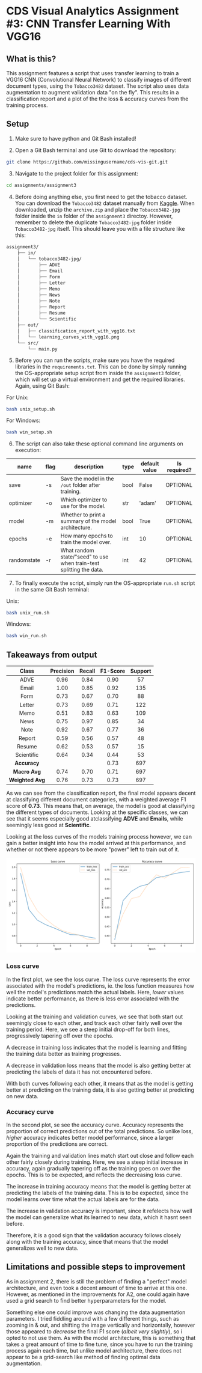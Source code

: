 # CDS Visual Analytics Assignment #3: CNN Transfer Learning With VGG16

## What is this?
This assignment features a script that uses transfer learning to train a VGG16 CNN (Convolutional Neural Network) to classify images of different document types, using the `Tobacco3482` dataset. The script also uses data augmentation to augment validation data "on the fly". This results in a classification report and a plot of the the loss & accuracy curves from the training process.

## Setup
1. Make sure to have python and Git Bash installed!

2. Open a Git Bash terminal and use Git to download the repository:

```sh
git clone https://github.com/missingusername/cds-vis-git.git
```

3. Navigate to the project folder for this assignment:

```sh
cd assignments/assignment3
```

4. Before doing anything else, you first need to get the tobacco dataset. You can download the `Tobacco3482` dataset manually from [Kaggle](https://www.kaggle.com/datasets/patrickaudriaz/tobacco3482jpg). When downloaded, unzip the `archive.zip` and place the `Tobacco3482-jpg` folder inside the `in` folder of the `assignment3` directoy. However, remember to delete the duplicate `Tobacco3482-jpg` folder inside `Tobacco3482-jpg` itself. This should leave you with a file structure like this:

```
assignment3/
    ├── in/
    │   └── tobacco3482-jpg/
    │       ├── ADVE
    │       ├── Email
    │       ├── Form
    │       ├── Letter
    │       ├── Memo
    │       ├── News
    │       ├── Note
    │       ├── Report
    │       ├── Resume
    │       └── Scientific
    ├── out/
    │   ├── classification_report_with_vgg16.txt
    │   └── learning_curves_with_vgg16.png
    └── src/
        └── main.py
```

5. Before you can run the scripts, make sure you have the required libraries in the `requirements.txt`. This can be done by simply running the OS-appropriate setup script from inside the `assignment3` folder, which will set up a virtual environment and get the required libraries. Again, using Git Bash:

For Unix:
```sh
bash unix_setup.sh
```
For Windows:
```sh
bash win_setup.sh
```

6. The script can also take these optional command line arguments on execution:

| name        | flag | description                                                         | type | default value | Is required? |
|-------------|------|---------------------------------------------------------------------|------|---------------|--------------|
| save        | -s   | Save the model in the `/out` folder after training.                                      | bool | False         | OPTIONAL     |
| optimizer   | -o   | Which optimizer to use for the model.                               | str  | 'adam'        | OPTIONAL     |
| model       | -m   | Whether to print a summary of the model architecture.               | bool | True          | OPTIONAL     |
| epochs      | -e   | How many epochs to train the model over.                            | int  | 10            | OPTIONAL     |
| randomstate | -r   | What random state/"seed" to use when train-test splitting the data. |  int | 42            | OPTIONAL     |

7. To finally execute the script, simply run the OS-appropriate `run.sh` script in the same Git Bash terminal:

Unix: 
```sh
bash unix_run.sh
```
Windows: 
```sh
bash win_run.sh
```

## Takeaways from output

|       Class       | Precision | Recall | F1-Score | Support |
|:-----------------:|:---------:|:------:|:--------:|:-------:|
|        ADVE       |    0.96   |  0.84  |   0.90   |    57   |
|       Email       |    1.00   |  0.85  |   0.92   |   135   |
|        Form       |    0.73   |  0.67  |   0.70   |    88   |
|      Letter       |    0.73   |  0.69  |   0.71   |   122   |
|        Memo       |    0.51   |  0.83  |   0.63   |   109   |
|        News       |    0.75   |  0.97  |   0.85   |    34   |
|        Note       |    0.92   |  0.67  |   0.77   |    36   |
|      Report       |    0.59   |  0.56  |   0.57   |    48   |
|      Resume       |    0.62   |  0.53  |   0.57   |    15   |
|  Scientific       |    0.64   |  0.34  |   0.44   |    53   |
| **Accuracy**      |           |        |   0.73   |   697   |
| **Macro Avg**     |    0.74   |  0.70  |   0.71   |   697   |
| **Weighted Avg**  |    0.76   |  0.73  |   0.73   |   697   |

As we can see from the classification report, the final model appears decent at classifying different document categories, with a weighted average F1 score of **0.73**. This means that, on average, the model is good at classifying the different types of documents.
Looking at the specific classes, we can see that it seems especially good atclassifying **ADVE** and **Emails**, while seemingly less good at **Scientific**.

Looking at the loss curves of the models training process however, we can gain a better insight into how the model arrived at this performance, and whether or not there appears to be more "power" left to train out of it.

![Learning curves](out/learning%20curves.png)

### Loss curve
In the first plot, we see the loss curve. The loss curve represents the error associated with the model's predictions, ie. the loss function measures how well the model's predictions match the actual labels. Here, *lower* values indicate better performance, as there is less error associated with the predictions.

Looking at the training and validation curves, we see that both start out seemingly close to each other, and track each other fairly well over the training period. Here, we see a steep initial drop-off for both lines, progressively tapering off over the epochs.

A decrease in training loss indicates that the model is learning and fitting the training data better as training progresses.

A decrease in validation loss means that the model is also getting better at predicting the labels of data it has not encountered before.

With both curves following each other, it means that as the model is getting better at predicting on the training data, it is also getting better at predicting on new data.

### Accuracy curve
In the second plot, se see the accuracy curve. Accuracy represents the proportion of correct predictions out of the total predictions. So unlike loss, *higher* accuracy indicates better model performance, since a larger proportion of the predictions are correct.

Again the training and validation lines match start out close and follow each other fairly closely during training. Here, we see a steep initial increase in accuracy, again gradually tapering off as the training goes on over the epochs. This is to be expected, and reflects the decreasing loss curve.

The increase in training accuracy means that the model is getting better at predicting the labels of the training data. This is to be expected, since the model learns over time what the actual labels are for the data.

The increase in validation accuracy is important, since it refelects how well the model can generalize what its learned to new data, which it hasnt seen before.

Therefore, it is a good sign that the validation accuracy follows closely along with the training accuracy, since that means that the model generalizes well to new data.

## Limitations and possible steps to improvement
As in assignment 2, there is still the problem of finding a "perfect" model architecture, and even took a decent amount of time to arrive at this one. However, as mentioned in the improvements for A2, one could again have used a grid search to find better hyperparameters for the model.

Something else one could improve was changing the data augmentation parameters. I tried fiddling around with a few different things, such as zooming in & out, and shifting the image vertically and horizontally, however those appeared to *decrease* the final F1 score (*albeit very slightly*), so i opted to not use them. As with the model architecture, this is something that takes a great amount of time to fine tune, since you have to run the training process again each time, but unlike model architecture, there does not appear to be a grid-search like method of finding optimal data augmentation.